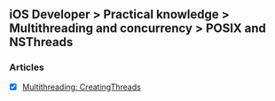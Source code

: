 ## iOS Developer > Practical knowledge > Multithreading and concurrency > POSIX and NSThreads

### Articles
- [X] [Multithreading: CreatingThreads](https://developer.apple.com/library/content/documentation/Cocoa/Conceptual/Multithreading/CreatingThreads/CreatingThreads.html)


